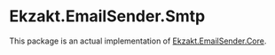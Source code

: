 ﻿# Ekzakt.EmailSender.Smtp
This package is an actual implementation of [Ekzakt.EmailSender.Core](https://github.com/Ekzakt/Ekzakt.EmailSender/tree/master/Ekzakt.EmailSender.Core).
